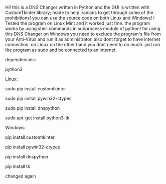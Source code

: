 Hi! this is a DNS Changer written in Python and the GUI is written with CustomTkinter library; made to help iranians to get through some of the prohibitions!
you can use the source code on both Linux and Windows!
i Tested the program on Linux Mint and it worked just fine.
the program works by using shell commands in subprocess module of python!
for using this DNS Changer on Windows you need to exclude the program's file from your Anti-Virus and run it as administrator. also dont forget to have internet connection.
on Linux on the other hand you dont need to do much. just run the program as sudo and be connected to an internet.

dependencies:

  python3
  
  Linux:
  
  sudo pip install customtkinter
  
  sudo pip install pywin32-ctypes
  
  sudo pip install dnspython
  
  sudo apt-get install python3-tk

  Windows:

  pip install customtkinter
  
  pip install pywin32-ctypes
  
  pip install dnspython
  
  pip install tk

changed again
